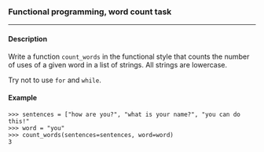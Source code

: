 ### Functional programming, word count task
***
#### Description

Write a function `count_words` in the functional style that counts the number of uses of a given word in a list of strings.
All strings are lowercase.

Try not to use `for` and `while`.

#### Example
    >>> sentences = ["how are you?", "what is your name?", "you can do this!"
    >>> word = "you"
    >>> count_words(sentences=sentences, word=word)
    3
        